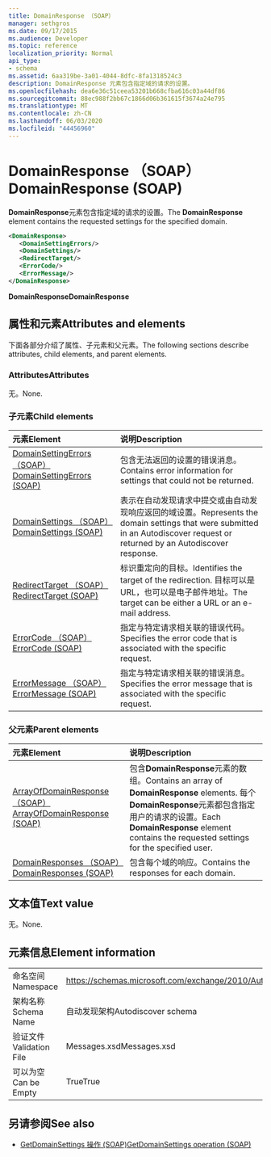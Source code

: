 ```yaml
---
title: DomainResponse （SOAP）
manager: sethgros
ms.date: 09/17/2015
ms.audience: Developer
ms.topic: reference
localization_priority: Normal
api_type:
- schema
ms.assetid: 6aa319be-3a01-4044-8dfc-8fa1318524c3
description: DomainResponse 元素包含指定域的请求的设置。
ms.openlocfilehash: dea6e36c51ceea53201b668cfba616c03a44df86
ms.sourcegitcommit: 88ec988f2bb67c1866d06b361615f3674a24e795
ms.translationtype: MT
ms.contentlocale: zh-CN
ms.lasthandoff: 06/03/2020
ms.locfileid: "44456960"
---
```

# <a name="domainresponse-soap"></a><span data-ttu-id="f59d4-103">DomainResponse （SOAP）</span><span class="sxs-lookup"><span data-stu-id="f59d4-103">DomainResponse (SOAP)</span></span>

<span data-ttu-id="f59d4-104">**DomainResponse**元素包含指定域的请求的设置。</span><span class="sxs-lookup"><span data-stu-id="f59d4-104">The **DomainResponse** element contains the requested settings for the specified domain.</span></span> 
  
```XML
<DomainResponse>
   <DomainSettingErrors/>
   <DomainSettings/>
   <RedirectTarget/>
   <ErrorCode/>
   <ErrorMessage/>
</DomainResponse>
```

 <span data-ttu-id="f59d4-105">**DomainResponse**</span><span class="sxs-lookup"><span data-stu-id="f59d4-105">**DomainResponse**</span></span>
## <a name="attributes-and-elements"></a><span data-ttu-id="f59d4-106">属性和元素</span><span class="sxs-lookup"><span data-stu-id="f59d4-106">Attributes and elements</span></span>

<span data-ttu-id="f59d4-107">下面各部分介绍了属性、子元素和父元素。</span><span class="sxs-lookup"><span data-stu-id="f59d4-107">The following sections describe attributes, child elements, and parent elements.</span></span>
  
### <a name="attributes"></a><span data-ttu-id="f59d4-108">Attributes</span><span class="sxs-lookup"><span data-stu-id="f59d4-108">Attributes</span></span>

<span data-ttu-id="f59d4-109">无。</span><span class="sxs-lookup"><span data-stu-id="f59d4-109">None.</span></span>
  
### <a name="child-elements"></a><span data-ttu-id="f59d4-110">子元素</span><span class="sxs-lookup"><span data-stu-id="f59d4-110">Child elements</span></span>

|<span data-ttu-id="f59d4-111">**元素**</span><span class="sxs-lookup"><span data-stu-id="f59d4-111">**Element**</span></span>|<span data-ttu-id="f59d4-112">**说明**</span><span class="sxs-lookup"><span data-stu-id="f59d4-112">**Description**</span></span>|
|:-----|:-----|
|[<span data-ttu-id="f59d4-113">DomainSettingErrors （SOAP）</span><span class="sxs-lookup"><span data-stu-id="f59d4-113">DomainSettingErrors (SOAP)</span></span>](domainsettingerrors-soap.md) <br/> |<span data-ttu-id="f59d4-114">包含无法返回的设置的错误消息。</span><span class="sxs-lookup"><span data-stu-id="f59d4-114">Contains error information for settings that could not be returned.</span></span>  <br/> |
|[<span data-ttu-id="f59d4-115">DomainSettings （SOAP）</span><span class="sxs-lookup"><span data-stu-id="f59d4-115">DomainSettings (SOAP)</span></span>](domainsettings-soap.md) <br/> |<span data-ttu-id="f59d4-116">表示在自动发现请求中提交或由自动发现响应返回的域设置。</span><span class="sxs-lookup"><span data-stu-id="f59d4-116">Represents the domain settings that were submitted in an Autodiscover request or returned by an Autodiscover response.</span></span>  <br/> |
|[<span data-ttu-id="f59d4-117">RedirectTarget （SOAP）</span><span class="sxs-lookup"><span data-stu-id="f59d4-117">RedirectTarget (SOAP)</span></span>](redirecttarget-soap.md) <br/> |<span data-ttu-id="f59d4-118">标识重定向的目标。</span><span class="sxs-lookup"><span data-stu-id="f59d4-118">Identifies the target of the redirection.</span></span> <span data-ttu-id="f59d4-119">目标可以是 URL，也可以是电子邮件地址。</span><span class="sxs-lookup"><span data-stu-id="f59d4-119">The target can be either a URL or an e-mail address.</span></span>  <br/> |
|[<span data-ttu-id="f59d4-120">ErrorCode （SOAP）</span><span class="sxs-lookup"><span data-stu-id="f59d4-120">ErrorCode (SOAP)</span></span>](errorcode-soap.md) <br/> |<span data-ttu-id="f59d4-121">指定与特定请求相关联的错误代码。</span><span class="sxs-lookup"><span data-stu-id="f59d4-121">Specifies the error code that is associated with the specific request.</span></span>  <br/> |
|[<span data-ttu-id="f59d4-122">ErrorMessage （SOAP）</span><span class="sxs-lookup"><span data-stu-id="f59d4-122">ErrorMessage (SOAP)</span></span>](errormessage-soap.md) <br/> |<span data-ttu-id="f59d4-123">指定与特定请求相关联的错误消息。</span><span class="sxs-lookup"><span data-stu-id="f59d4-123">Specifies the error message that is associated with the specific request.</span></span>  <br/> |
   
### <a name="parent-elements"></a><span data-ttu-id="f59d4-124">父元素</span><span class="sxs-lookup"><span data-stu-id="f59d4-124">Parent elements</span></span>

|<span data-ttu-id="f59d4-125">**元素**</span><span class="sxs-lookup"><span data-stu-id="f59d4-125">**Element**</span></span>|<span data-ttu-id="f59d4-126">**说明**</span><span class="sxs-lookup"><span data-stu-id="f59d4-126">**Description**</span></span>|
|:-----|:-----|
|[<span data-ttu-id="f59d4-127">ArrayOfDomainResponse （SOAP）</span><span class="sxs-lookup"><span data-stu-id="f59d4-127">ArrayOfDomainResponse (SOAP)</span></span>](arrayofdomainresponse-soap.md) <br/> |<span data-ttu-id="f59d4-128">包含**DomainResponse**元素的数组。</span><span class="sxs-lookup"><span data-stu-id="f59d4-128">Contains an array of **DomainResponse** elements.</span></span> <span data-ttu-id="f59d4-129">每个**DomainResponse**元素都包含指定用户的请求的设置。</span><span class="sxs-lookup"><span data-stu-id="f59d4-129">Each **DomainResponse** element contains the requested settings for the specified user.</span></span>  <br/> |
|[<span data-ttu-id="f59d4-130">DomainResponses （SOAP）</span><span class="sxs-lookup"><span data-stu-id="f59d4-130">DomainResponses (SOAP)</span></span>](domainresponses-soap.md) <br/> |<span data-ttu-id="f59d4-131">包含每个域的响应。</span><span class="sxs-lookup"><span data-stu-id="f59d4-131">Contains the responses for each domain.</span></span>  <br/> |
   
## <a name="text-value"></a><span data-ttu-id="f59d4-132">文本值</span><span class="sxs-lookup"><span data-stu-id="f59d4-132">Text value</span></span>

<span data-ttu-id="f59d4-133">无。</span><span class="sxs-lookup"><span data-stu-id="f59d4-133">None.</span></span>
  
## <a name="element-information"></a><span data-ttu-id="f59d4-134">元素信息</span><span class="sxs-lookup"><span data-stu-id="f59d4-134">Element information</span></span>

|||
|:-----|:-----|
|<span data-ttu-id="f59d4-135">命名空间</span><span class="sxs-lookup"><span data-stu-id="f59d4-135">Namespace</span></span>  <br/> |https://schemas.microsoft.com/exchange/2010/Autodiscover  <br/> |
|<span data-ttu-id="f59d4-136">架构名称</span><span class="sxs-lookup"><span data-stu-id="f59d4-136">Schema Name</span></span>  <br/> |<span data-ttu-id="f59d4-137">自动发现架构</span><span class="sxs-lookup"><span data-stu-id="f59d4-137">Autodiscover schema</span></span>  <br/> |
|<span data-ttu-id="f59d4-138">验证文件</span><span class="sxs-lookup"><span data-stu-id="f59d4-138">Validation File</span></span>  <br/> |<span data-ttu-id="f59d4-139">Messages.xsd</span><span class="sxs-lookup"><span data-stu-id="f59d4-139">Messages.xsd</span></span>  <br/> |
|<span data-ttu-id="f59d4-140">可以为空</span><span class="sxs-lookup"><span data-stu-id="f59d4-140">Can be Empty</span></span>  <br/> |<span data-ttu-id="f59d4-141">True</span><span class="sxs-lookup"><span data-stu-id="f59d4-141">True</span></span>  <br/> |
   
## <a name="see-also"></a><span data-ttu-id="f59d4-142">另请参阅</span><span class="sxs-lookup"><span data-stu-id="f59d4-142">See also</span></span>

- [<span data-ttu-id="f59d4-143">GetDomainSettings 操作 (SOAP)</span><span class="sxs-lookup"><span data-stu-id="f59d4-143">GetDomainSettings operation (SOAP)</span></span>](getdomainsettings-operation-soap.md)

